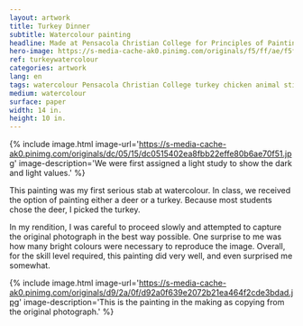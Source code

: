 ```yaml
---
layout: artwork
title: Turkey Dinner
subtitle: Watercolour painting
headline: Made at Pensacola Christian College for Principles of Painting (AR 221)
hero-image: https://s-media-cache-ak0.pinimg.com/originals/f5/ff/ae/f5ffae08bfd2c857fd1374591b278071.jpg
ref: turkeywatercolour
categories: artwork
lang: en
tags: watercolour Pensacola Christian College turkey chicken animal stillLife portfolio
medium: watercolour
surface: paper
width: 14 in.
height: 10 in.
---
```

{% include image.html image-url='https://s-media-cache-ak0.pinimg.com/originals/dc/05/15/dc0515402ea8fbb22effe80b6ae70f51.jpg' image-description='We were first assigned a light study to show the dark and light values.' %}

This painting was my first serious stab at watercolour. In class, we received the option of painting either a deer or a turkey. Because most students chose the deer, I picked the turkey.

In my rendition, I was careful to proceed slowly and attempted to capture the original photograph in the best way possible. One surprise to me was how many bright colours were necessary to reproduce the image. Overall, for the skill level required, this painting did very well, and even surprised me somewhat.

{% include image.html image-url='https://s-media-cache-ak0.pinimg.com/originals/d9/2a/0f/d92a0f639e2072b21ea464f2cde3bdad.jpg' image-description='This is the painting in the making as copying from the original photograph.' %}
